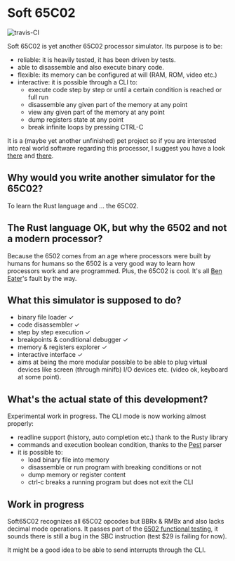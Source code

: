 Soft 65C02
==========
![travis-CI](https://api.travis-ci.org/chanmix51/soft65c02.svg?branch=master)

Soft 65C02 is yet another 65C02 processor simulator. Its purpose is to be:

 * reliable: it is heavily tested, it has been driven by tests.
 * able to disassemble and also execute binary code.
 * flexible: its memory can be configured at will (RAM, ROM, video etc.)
 * interactive: it is possible through a CLI to:
   * execute code step by step or until a certain condition is reached or full run
   * disassemble any given part of the memory at any point
   * view any given part of the memory at any point
   * dump registers state at any point
   * break infinite loops by pressing CTRL-C

It is a (maybe yet another unfinished) pet project so if you are interested into real world software regarding this processor, I suggest you have a look [there](https://www.masswerk.at/products.php) and [there](http://www.6502.org/users/andre/).

Why would you write another simulator for the 65C02?
----------------------------------------------------
To learn the Rust language and … the 65C02.

The Rust language OK, but why the 6502 and not a modern processor?
------------------------------------------------------------------
Because the 6502 comes from an age where processors were built by humans for humans so the 6502 is a very good way to learn how processors work and are programmed. Plus, the 65C02 is cool. It's all [Ben Eater](https://www.youtube.com/watch?v=LnzuMJLZRdU)'s fault by the way.

What this simulator is supposed to do?
--------------------------------------

 * binary file loader ✓
 * code disassembler ✓
 * step by step execution ✓
 * breakpoints & conditional debugger ✓
 * memory & registers explorer ✓
 * interactive interface ✓
 * aims at being the more modular possible to be able to plug virtual devices like screen (through minifb) I/O devices etc. (video ok, keyboard at some point).

What's the actual state of this development?
--------------------------------------------
Experimental work in progress. The CLI mode is now working almost properly:

 * readline support (history, auto completion etc.) thank to the Rusty library
 * commands and execution boolean condition, thanks to the [Pest](https://github.com/pest-parser/pest) parser
 * it is possible to:
    * load binary file into memory
    * disassemble or run program with breaking conditions or not
    * dump memory or register content
    * ctrl-c breaks a running program but does not exit the CLI

Work in progress
----------------

Soft65C02 recognizes all 65C02 opcodes but BBRx & RMBx and also lacks decimal mode operations. It passes part of the [6502 functional testing](https://github.com/Klaus2m5/6502_65C02_functional_tests), it sounds there is still a bug in the SBC instruction (test $29 is failing for now).

It might be a good idea to be able to send interrupts through the CLI. 
